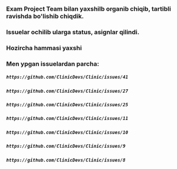 ### Exam Project Team bilan yaxshilb organib chiqib, tartibli ravishda bo'lishib chiqdik.
### Issuelar ochilib ularga status, asignlar qilindi.
### Hozircha hammasi yaxshi

### Men ypgan issuelardan parcha:

##### `https://github.com/ClinicDevs/Clinic/issues/41`
##### `https://github.com/ClinicDevs/Clinic/issues/27`
##### `https://github.com/ClinicDevs/Clinic/issues/25`
##### `https://github.com/ClinicDevs/Clinic/issues/11`
##### `https://github.com/ClinicDevs/Clinic/issues/10`
##### `https://github.com/ClinicDevs/Clinic/issues/9`
##### `https://github.com/ClinicDevs/Clinic/issues/8`

